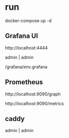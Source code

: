 # run

docker-compose up -d

## Grafana UI

http://localhost:4444

admin | admin

/grafana/env.grafana

## Prometheus

http://localhost:9090/graph

http://localhost:9090/metrics


## caddy

admin | admin